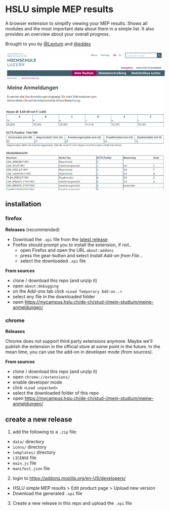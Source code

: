# HSLU simple MEP results
A browser extension to simplify viewing your MEP results. Shows all modules and the most important data about them in a simple list. It also provides an overview about your overall progress.

Brought to you by [@Lextum](https://github.com/Lextum) and [@eddex](https://github.com/eddex)

![screenshot](screenshot.png)

## installation

### firefox

**Releases** (recommended)

- Download the `.xpi` file from the [latest release](https://github.com/eddex/hslu-simple-mep-results/releases)
- Firefox should prompt you to install the extension, if not..
  - open Firefox and open the URL `about:addons`
  - press the gear-button and select *Install Add-on from File...*
  - select the downloaded `.xpi` file

**From  sources**
- clone / download this repo (and unzip it)
- open `about:debugging`
- on the Add-ons tab click `<Load Temporary Add-on..>`
- select any file in the downloaded folder
- open https://mycampus.hslu.ch/de-ch/stud-i/mein-studium/meine-anmeldungen/

### chrome

**Releases**

Chrome does not support third party extensions anymore. Maybe we'll publish the extension in the official store at some point in the future. In the mean time, you can use the add-on in developer mode (from sources).

**From sources**

- clone / download this repo (and unzip it)
- open `chrome://extensions/`
- enable developer mode
- click `<Load unpacked>`
- select the downloaded folder of this repo
- open https://mycampus.hslu.ch/de-ch/stud-i/mein-studium/meine-anmeldungen/

## create a new release

1. add the following to a `.zip` file:
  - `data/` directory
  - `icons/` directory
  - `templates/` directory
  - `LICENSE` file
  - `main.js` file
  - `manifest.json` file
2. login to https://addons.mozilla.org/en-US/developers/
  - HSLU simple MEP results > Edit product page > Upload new version
  - Download the generated `.xpi` file
3. Create a new release in this repo and upload the `.xpi` file
